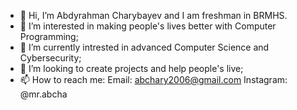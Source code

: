 - 👋 Hi, I’m Abdyrahman Charybayev and I am freshman in BRMHS. 
- 👀 I’m interested in making people's lives better with Computer Programming;
- 🌱 I’m currently intrested in advanced Computer Science and Cybersecurity;
- 💞️ I’m looking to create projects and help people's live;
- 📫 How to reach me:
            Email: abchary2006@gmail.com
            Instagram: @mr.abcha
            


